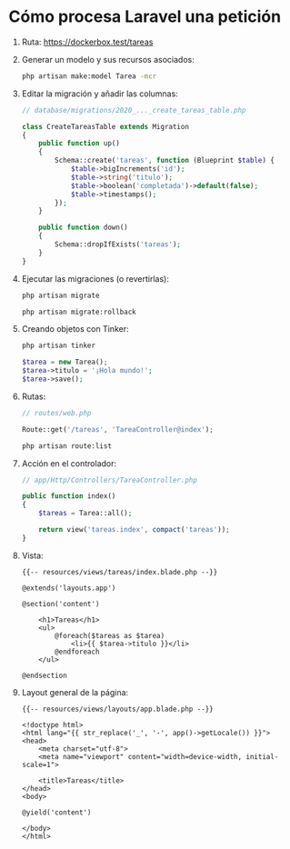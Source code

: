 # Cómo procesa Laravel una petición

1. Ruta: https://dockerbox.test/tareas

2. Generar un modelo y sus recursos asociados:

    ```bash
    php artisan make:model Tarea -mcr
    ```

3. Editar la migración y añadir las columnas:

    ```php
    // database/migrations/2020_..._create_tareas_table.php
    
    class CreateTareasTable extends Migration
    {
        public function up()
        {
            Schema::create('tareas', function (Blueprint $table) {
                $table->bigIncrements('id');
                $table->string('titulo');
                $table->boolean('completada')->default(false);
                $table->timestamps();
            });
        }
    
        public function down()
        {
            Schema::dropIfExists('tareas');
        }
    }
    ```

4. Ejecutar las migraciones (o revertirlas):

    ```bash
    php artisan migrate
    ```

    ```bash
    php artisan migrate:rollback
    ```

5. Creando objetos con Tinker:

    ```bash
    php artisan tinker
    ```

    ```php
    $tarea = new Tarea();
    $tarea->titulo = '¡Hola mundo!';
    $tarea->save();
    ```

6. Rutas:

    ```php
    // routes/web.php
    
    Route::get('/tareas', 'TareaController@index');
    ```

    ```bash
    php artisan route:list
    ```

7. Acción en el controlador:

    ```php
    // app/Http/Controllers/TareaController.php
    
    public function index()
    {
        $tareas = Tarea::all();
    
        return view('tareas.index', compact('tareas'));
    }
    ```

8. Vista:

    ```blade
    {{-- resources/views/tareas/index.blade.php --}}
    
    @extends('layouts.app')
    
    @section('content')

        <h1>Tareas</h1>    
        <ul>
            @foreach($tareas as $tarea)
                <li>{{ $tarea->titulo }}</li>
            @endforeach
        </ul>
    
    @endsection 
    ```

8. Layout general de la página:

    ```blade
    {{-- resources/views/layouts/app.blade.php --}}
    
    <!doctype html>
    <html lang="{{ str_replace('_', '-', app()->getLocale()) }}">
    <head>
        <meta charset="utf-8">
        <meta name="viewport" content="width=device-width, initial-scale=1">
    
        <title>Tareas</title>
    </head>
    <body>
    
    @yield('content')
    
    </body>
    </html>
    ```
